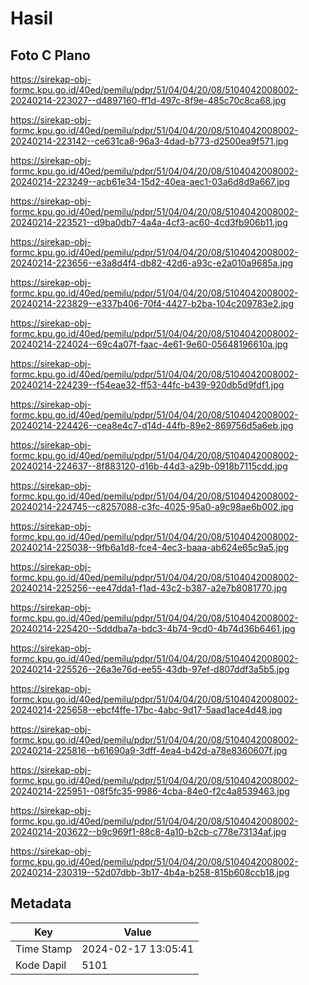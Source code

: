 # Hasil

## Foto C Plano

https://sirekap-obj-formc.kpu.go.id/40ed/pemilu/pdpr/51/04/04/20/08/5104042008002-20240214-223027--d4897160-ff1d-497c-8f9e-485c70c8ca68.jpg

https://sirekap-obj-formc.kpu.go.id/40ed/pemilu/pdpr/51/04/04/20/08/5104042008002-20240214-223142--ce631ca8-96a3-4dad-b773-d2500ea9f571.jpg

https://sirekap-obj-formc.kpu.go.id/40ed/pemilu/pdpr/51/04/04/20/08/5104042008002-20240214-223249--acb61e34-15d2-40ea-aec1-03a6d8d9a667.jpg

https://sirekap-obj-formc.kpu.go.id/40ed/pemilu/pdpr/51/04/04/20/08/5104042008002-20240214-223521--d9ba0db7-4a4a-4cf3-ac60-4cd3fb906b11.jpg

https://sirekap-obj-formc.kpu.go.id/40ed/pemilu/pdpr/51/04/04/20/08/5104042008002-20240214-223656--e3a8d4f4-db82-42d6-a93c-e2a010a9685a.jpg

https://sirekap-obj-formc.kpu.go.id/40ed/pemilu/pdpr/51/04/04/20/08/5104042008002-20240214-223829--e337b406-70f4-4427-b2ba-104c209783e2.jpg

https://sirekap-obj-formc.kpu.go.id/40ed/pemilu/pdpr/51/04/04/20/08/5104042008002-20240214-224024--69c4a07f-faac-4e61-9e60-05648196610a.jpg

https://sirekap-obj-formc.kpu.go.id/40ed/pemilu/pdpr/51/04/04/20/08/5104042008002-20240214-224239--f54eae32-ff53-44fc-b439-920db5d9fdf1.jpg

https://sirekap-obj-formc.kpu.go.id/40ed/pemilu/pdpr/51/04/04/20/08/5104042008002-20240214-224426--cea8e4c7-d14d-44fb-89e2-869756d5a6eb.jpg

https://sirekap-obj-formc.kpu.go.id/40ed/pemilu/pdpr/51/04/04/20/08/5104042008002-20240214-224637--8f883120-d16b-44d3-a29b-0918b7115cdd.jpg

https://sirekap-obj-formc.kpu.go.id/40ed/pemilu/pdpr/51/04/04/20/08/5104042008002-20240214-224745--c8257088-c3fc-4025-95a0-a9c98ae6b002.jpg

https://sirekap-obj-formc.kpu.go.id/40ed/pemilu/pdpr/51/04/04/20/08/5104042008002-20240214-225038--9fb6a1d8-fce4-4ec3-baaa-ab624e65c9a5.jpg

https://sirekap-obj-formc.kpu.go.id/40ed/pemilu/pdpr/51/04/04/20/08/5104042008002-20240214-225256--ee47dda1-f1ad-43c2-b387-a2e7b8081770.jpg

https://sirekap-obj-formc.kpu.go.id/40ed/pemilu/pdpr/51/04/04/20/08/5104042008002-20240214-225420--5dddba7a-bdc3-4b74-9cd0-4b74d36b6461.jpg

https://sirekap-obj-formc.kpu.go.id/40ed/pemilu/pdpr/51/04/04/20/08/5104042008002-20240214-225526--26a3e76d-ee55-43db-97ef-d807ddf3a5b5.jpg

https://sirekap-obj-formc.kpu.go.id/40ed/pemilu/pdpr/51/04/04/20/08/5104042008002-20240214-225658--ebcf4ffe-17bc-4abc-9d17-5aad1ace4d48.jpg

https://sirekap-obj-formc.kpu.go.id/40ed/pemilu/pdpr/51/04/04/20/08/5104042008002-20240214-225816--b61690a9-3dff-4ea4-b42d-a78e8360607f.jpg

https://sirekap-obj-formc.kpu.go.id/40ed/pemilu/pdpr/51/04/04/20/08/5104042008002-20240214-225951--08f5fc35-9986-4cba-84e0-f2c4a8539463.jpg

https://sirekap-obj-formc.kpu.go.id/40ed/pemilu/pdpr/51/04/04/20/08/5104042008002-20240214-203622--b9c969f1-88c8-4a10-b2cb-c778e73134af.jpg

https://sirekap-obj-formc.kpu.go.id/40ed/pemilu/pdpr/51/04/04/20/08/5104042008002-20240214-230319--52d07dbb-3b17-4b4a-b258-815b608ccb18.jpg


## Metadata

| Key        | Value               |
| ---------- | ------------------- |
| Time Stamp | 2024-02-17 13:05:41 |
| Kode Dapil | 5101                |



